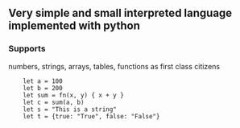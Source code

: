 ## Very simple and small interpreted language implemented with python

### Supports

numbers, strings, arrays, tables, functions as first class citizens

```
    let a = 100
    let b = 200
    let sum = fn(x, y) { x + y }
    let c = sum(a, b)
    let s = "This is a string"
    let t = {true: "True", false: "False"}
```

